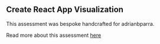 ## Create React App Visualization

This assessment was bespoke handcrafted for adrianbparra.

Read more about this assessment [here](https://react.eogresources.com)
